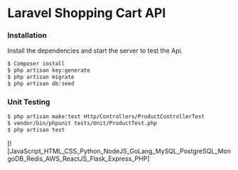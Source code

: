 # Laravel Shopping Cart API

### Installation

Install the dependencies and start the server to test the Api.

```sh
$ Composer install
$ php artisan key:generate
$ php artisan migrate
$ php artisan db:seed
```

### Unit Testing

```sh
$ php artisan make:test Http/Controllers/ProductControllerTest
$ vendor/bin/phpunit tests/Unit/ProductTest.php
$ php artisan test
 ```


[![JavaScript_HTML_CSS_Python_NodeJS_GoLang_MySQL_PostgreSQL_MongoDB_Redis_AWS_ReactJS_Flask_Express_PHP]
